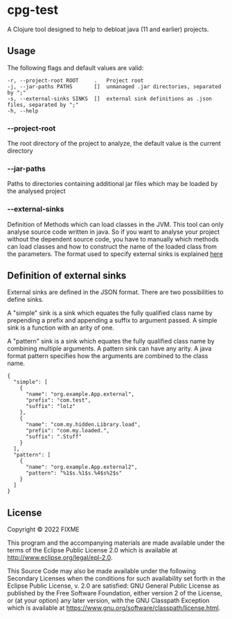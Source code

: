 # cpg-test

A Clojure tool designed to help to debloat java (11 and earlier) projects.

## Usage

The following flags and default values are valid:
```
-r, --project-root ROOT     .   Project root
-j, --jar-paths PATHS       []  unmanaged .jar directories, separated by ";"
-s, --external-sinks SINKS  []  external sink definitions as .json files, separated by ";"
-h, --help
```

### --project-root
The root directory of the project to analyze, the default value is the current directory

### --jar-paths
Paths to directories containing additional jar files which may be loaded by the analysed project

### --external-sinks
Definition of Methods which can load classes in the JVM. This tool can only analyse source code written in java. So if
you want to analyse your project without the dependent source code, you have to manually which methods can load classes
and how to construct the name of the loaded class from the parameters.
The format used to specify external sinks is explained [here](#definition-of-external-sinks)

## Definition of external sinks
External sinks are defined in the JSON format. There are two possibilities to define sinks.

A "simple" sink is a sink which equates the fully qualified class name by prepending a prefix and appending a suffix to
argument passed. A simple sink is a function with an arity of one.

A "pattern" sink is a sink which equates the fully qualified class name by combining multiple arguments. A pattern sink
can have any arity. A java format pattern specifies how the arguments are combined to the class name.

```
{
  "simple": [
    {
      "name": "org.example.App.external",
      "prefix": "com.test",
      "suffix": "lolz"
    },
    {
      "name": "com.my.hidden.Library.load",
      "prefix": "com.my.loaded.",
      "suffix": ".Stuff"
    }
  ],
  "pattern": [
    {
      "name": "org.example.App.external2",
      "pattern": "%1$s.%1$s.%4$s%2$s"
    }
  ]
}
```

## License

Copyright © 2022 FIXME

This program and the accompanying materials are made available under the
terms of the Eclipse Public License 2.0 which is available at
http://www.eclipse.org/legal/epl-2.0.

This Source Code may also be made available under the following Secondary
Licenses when the conditions for such availability set forth in the Eclipse
Public License, v. 2.0 are satisfied: GNU General Public License as published by
the Free Software Foundation, either version 2 of the License, or (at your
option) any later version, with the GNU Classpath Exception which is available
at https://www.gnu.org/software/classpath/license.html.
